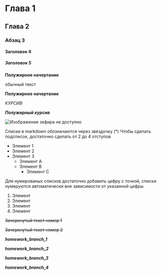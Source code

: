 # Глава 1

## Глава 2

### Абзац 3

#### Заголовок 4

##### Заголовок 5

**Полужирное начертание**

обычный текст

__Полужирное начертание__

*КУРСИВ*

***Полужирный курсив***

![Изображение зефира не доступно](zephyr.jpg)

Списки в markdown обозначаются через звездочку (*)
Чтобы сделать подсписок, достаточно сделать от 2 до 4 отступов

* Элемент 1
* Элемент 2
* Элемент 3
    * Элемент А
    * Элемент B
        * Элемент C

Для нумерованых списков достаточно добавить цифру с точкой, списки нумеруются автоматически вне зависимости от указанной цифры

1. Элемент
2. Элемент
2. Элемент
2. Элемент

~~Зачеркнутый текст номер 1~~

~~Зачеркнутый текст номер 2~~

***homework_branch_1***

***homework_branch_2***

***homework_branch_3***

***homework_branch_4***
